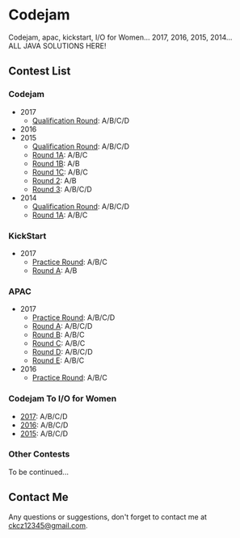 # Codejam
Codejam, apac, kickstart, I/O for Women...  2017, 2016, 2015, 2014...  
ALL JAVA SOLUTIONS HERE!

## Contest List

### Codejam
- 2017
  - [Qualification Round](codejam/2017/Qualification%20Round): A/B/C/D
- 2016
- 2015
  - [Qualification Round](codejam/2015/Qualification%20Round): A/B/C/D
  - [Round 1A](codejam/2015/Round1A): A/B/C
  - [Round 1B](codejam/2015/Round1B): A/B
  - [Round 1C](codejam/2015/Round1C): A/B/C
  - [Round 2](codejam/2015/Round2): A/B
  - [Round 3](codejam/2015/Round3): A/B/C/D
- 2014
  - [Qualification Round](codejam/2014/Qualification%20Round): A/B/C/D
  - [Round 1A](codejam/2014/Round1A): A/B/C

### KickStart
- 2017
  - [Practice Round](kickstart/2017/Practice%20Round): A/B/C
  - [Round A](kickstart/2017/RoundA): A/B

### APAC
- 2017
  - [Practice Round](apac/2017/Practice%20Round): A/B/C/D
  - [Round A](apac/2017/RoundA): A/B/C/D
  - [Round B](apac/2017/RoundB): A/B/C
  - [Round C](apac/2017/RoundC): A/B/C
  - [Round D](apac/2017/RoundD): A/B/C/D
  - [Round E](apac/2017/RoundE): A/B/C
- 2016
  - [Practice Round](apac/2016/Practice%20Round): A/B/C
  
### Codejam To I/O for Women
- [2017](IO%20for%20Women/2017): A/B/C/D
- [2016](IO%20for%20Women/2016): A/B/C/D
- [2015](IO%20for%20Women/2015): A/B/C/D

### Other Contests
To be continued...

## Contact Me
Any questions or suggestions, don't forget to contact me at
 [ckcz12345@gmail.com](mailto:ckcz12345@gmail.com).